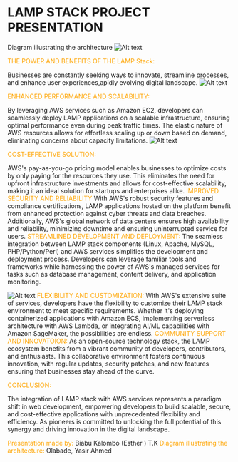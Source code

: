 # LAMP STACK PROJECT PRESENTATION

Diagram illustrating the architecture
![Alt text](<MicrosoftTeams-image (1).png>)

<span style="color:orange">
THE POWER AND BENEFITS OF THE LAMP Stack:
</span>

Businesses are constantly seeking ways to innovate, streamline processes, and enhance user experiences,apidly evolving digital landscape.
![Alt text](<aws logo-1.png>)

<span style="color:orange">
ENHANCED PERFORMANCE AND SCALABILITY:
</span>


By leveraging AWS services such as Amazon EC2, developers can seamlessly deploy LAMP applications on a scalable infrastructure, ensuring optimal performance even during peak traffic times. The elastic nature of AWS resources allows for effortless scaling up or down based on demand, eliminating concerns about capacity limitations.
![Alt text](<ec2 logo-1.png>)

<span style="color:orange">
COST-EFFECTIVE SOLUTION: 
</span>

AWS's pay-as-you-go pricing model enables businesses to optimize costs by only paying for the resources they use. This eliminates the need for upfront infrastructure investments and allows for cost-effective scalability, making it an ideal solution for startups and enterprises alike.
<span style="color:orange">
IMPROVED SECURITY AND RELIABILITY 
</span>
With AWS's robust security features and compliance certifications, LAMP applications hosted on the platform benefit from enhanced protection against cyber threats and data breaches. Additionally, AWS's global network of data centers ensures high availability and reliability, minimizing downtime and ensuring uninterrupted service for users.
<span style="color:orange">
STREAMLINED DEVELOPMENT AND DEPLOYMENT: 
</span>
The seamless integration between LAMP stack components (Linux, Apache, MySQL, PHP/Python/Perl) and AWS services simplifies the development and deployment process. Developers can leverage familiar tools and frameworks while harnessing the power of AWS's managed services for tasks such as database management, content delivery, and application monitoring.

![Alt text](<LINUX LOGO-1.png>)
<span style="color:orange">
FLEXIBILITY AND CUSTOMIZATION: 
</span>
With AWS's extensive suite of services, developers have the flexibility to customize their LAMP stack environment to meet specific requirements. Whether it's deploying containerized applications with Amazon ECS, implementing serverless architecture with AWS Lambda, or integrating AI/ML capabilities with Amazon SageMaker, the possibilities are endless.
<span style="color:orange">
COMMUNITY SUPPORT AND INNOVATOION: 
</span>
As an open-source technology stack, the LAMP ecosystem benefits from a vibrant community of developers, contributors, and enthusiasts. This collaborative environment fosters continuous innovation, with regular updates, security patches, and new features ensuring that businesses stay ahead of the curve.


<span style="color:orange">
CONCLUSION: 
</span>


The integration of LAMP stack with AWS services represents a paradigm shift in web development, empowering developers to build scalable, secure, and cost-effective applications with unprecedented flexibility and efficiency. As pioneers is committed to unlocking the full potential of this synergy and driving innovation in the digital landscape.

<span style="color:orange">
Presentation made by:
</span>
Biabu Kalombo (Esther ) T.K
<span style="color:orange">
Diagram illustrating the architecture:
</span>
Olabade, Yasir Ahmed 